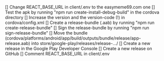 [] Change REACT_BASE_URL in client/.env to the easymeme69.com one
[] Test the apk by running "npm run create-install-debug-build" in the cordova directory
[] Increase the version and the version-code (!) in cordova/config.xml
[] Create a release-bundle (.aab) by running "npm run create-release-bundle"
[] Sign the release-bundle by running "npm run sign-release-bundle"
[] Move the bundle (cordova/platforms/android/app/build/outputs/bundle/release/app-release.aab) into store/google-play/releases/release-.../
[] Create a new release in the Google Play Developer Console
[] Create a new release on GitHub
[] Comment REACT_BASE_URL in client/.env